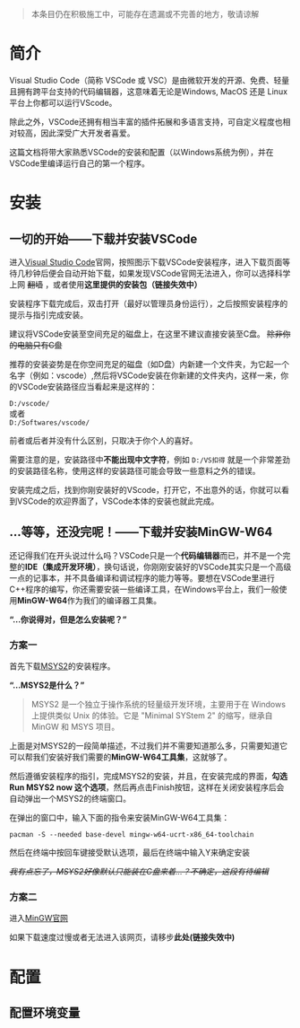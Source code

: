 >本条目仍在积极施工中，可能存在遗漏或不完善的地方，敬请谅解

# 简介

Visual Studio Code（简称 VSCode 或 VSC）是由微软开发的开源、免费、轻量且拥有跨平台支持的代码编辑器，这意味着无论是Windows, MacOS 还是 Linux 平台上你都可以运行VScode。

除此之外，VSCode还拥有相当丰富的插件拓展和多语言支持，可自定义程度也相对较高，因此深受广大开发者喜爱。

这篇文档将带大家熟悉VSCode的安装和配置（以Windows系统为例），并在VSCode里编译运行自己的第一个程序。

# 安装

## 一切的开始——下载并安装VSCode

进入[Visual Studio Code](https://code.visualstudio.com/)官网，按照图示下载VSCode安装程序，进入下载页面等待几秒钟后便会自动开始下载，如果发现VSCode官网无法进入，你可以选择科学上网 ~~翻墙~~ ，或者使用**这里提供的安装包（链接失效中）**

安装程序下载完成后，双击打开（最好以管理员身份运行），之后按照安装程序的提示与指引完成安装。

建议将VSCode安装至空间充足的磁盘上，在这里不建议直接安装至C盘。 ~~除非你的电脑只有C盘~~  

推荐的安装姿势是在你空间充足的磁盘（如D盘）内新建一个文件夹，为它起一个名字（例如：vscode）,然后将VSCode安装在你新建的文件夹内，这样一来，你的VSCode安装路径应当看起来是这样的：  

`D:/vscode/`  
或者  
`D:/Softwares/vscode/`

前者或后者并没有什么区别，只取决于你个人的喜好。

需要注意的是，安装路径中**不能出现中文字符**，例如 `D:/VS扣得` 就是一个非常差劲的安装路径名称，使用这样的安装路径可能会导致一些意料之外的错误。

安装完成之后，找到你刚安装好的VScode，打开它，不出意外的话，你就可以看到VSCode的欢迎界面了，VSCode本体的安装也就此完成。

## ...等等，还没完呢！——下载并安装MinGW-W64



还记得我们在开头说过什么吗？VSCode只是一个**代码编辑器**而已，并不是一个完整的**IDE（集成开发环境）**，换句话说，你刚刚安装好的VSCode其实只是一个高级一点的记事本，并不具备编译和调试程序的能力等等。要想在VSCode里进行C++程序的编写，你还需要安装一些编译工具，在Windows平台上，我们一般使用**MinGW-W64**作为我们的编译器工具集。

**“...你说得对，但是怎么安装呢？”**

### 方案一

首先下载[MSYS2](https://github.com/msys2/msys2-installer/releases/download/2024-05-07/msys2-x86_64-20240507.exe)的安装程序。

**“...MSYS2是什么？”**

>MSYS2 是一个独立于操作系统的轻量级开发环境，主要用于在 Windows 上提供类似 Unix 的体验。它是 "Minimal SYStem 2" 的缩写，继承自 MinGW 和 MSYS 项目。

上面是对MSYS2的一段简单描述，不过我们并不需要知道那么多，只需要知道它可以帮我们安装好我们需要的**MinGW-W64工具集**，这就够了。

然后遵循安装程序的指引，完成MSYS2的安装，并且，在安装完成的界面，**勾选 Run MSYS2 now 这个选项**，然后再点击Finish按钮，这样在关闭安装程序后会自动弹出一个MSYS2的终端窗口。

在弹出的窗口中，输入下面的指令来安装MinGW-W64工具集：  

    pacman -S --needed base-devel mingw-w64-ucrt-x86_64-toolchain

然后在终端中按回车键接受默认选项，最后在终端中输入Y来确定安装

~~*我有点忘了，MSYS2好像默认只能装在C盘来着...？不确定，这段有待编辑*~~


### 方案二

进入[MinGW官网](https://sourceforge.net/projects/mingw-w64/files/)

如果下载速度过慢或者无法进入该网页，请移步**此处(链接失效中)**

# 配置

## 配置环境变量



